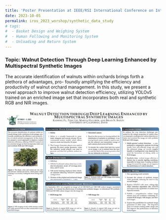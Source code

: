 ```yaml
---
title: 'Poster Presentation at IEEE/RSI International Conference on Intelligent Robots and Systems (IROS) Workshop'
date: 2023-10-05
permalink: iros_2023_worshop/synthetic_data_study
# tags:
#  - Basket Design and Weighing System
#  - Human Following and Monitoring System
#  - Unloading and Return System
---
```


### Topic: Walnut Detection Through Deep Learning Enhanced by Multispectral Synthetic Images
The accurate identification of walnuts within orchards brings forth a plethora of advantages, pro- foundly amplifying the efficiency and productivity of walnut orchard management. In this study, we present a novel approach to improve walnut detection efficiency, utilizing YOLOv5 trained on an enriched image set that incorporates both real and synthetic RGB and NIR images.




<img src="../images/Post_Images/2023/IROS_2023/Synthetic_Data_Study.png"
     alt="Synthetic_Data_Study.png"
     style="float: left; margin-bottom: 25px;" />




